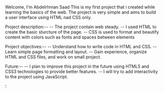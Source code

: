 Welcome, I'm Abdelrhman Saad
This is my first project that i created while learning the basics of the web.
The project is very simple and aims to build a user interface using HTML nad CSS only.

Project description:--
-- The project contain web steady.
-- I used HTML to create the basic sturcture of the page.
-- CSS is used to format and beautify content with colors such as fonts and spaces between elements

Project objectives:--
-- Understand how to write code in HTML and CSS.
-- Learn simple page formatting and layout.
-- Gain experience, organize HTML and CSS files, and work on small project.

Future:--
-- I plan to improve this project in the future using HTML5 and CSS3 technologies to provide better features.
-- I will try to add interactivity to the project using JavaScript.




؛
